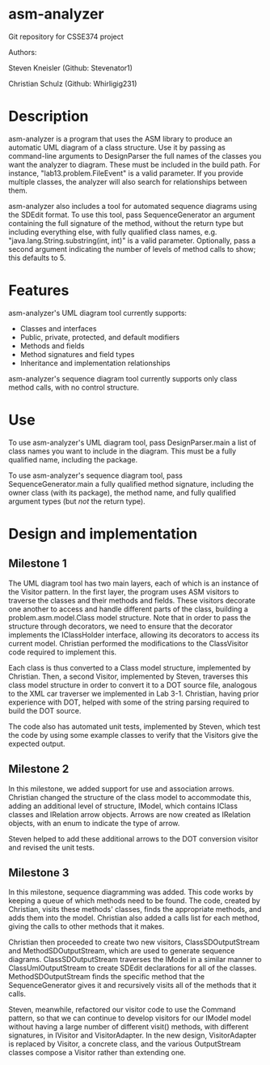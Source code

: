 # asm-analyzer
Git repository for CSSE374 project

Authors:

Steven Kneisler (Github: Stevenator1)

Christian Schulz (Github: Whirligig231)

# Description

asm-analyzer is a program that uses the ASM library to produce an automatic UML diagram of a class structure. Use it by passing as command-line arguments to DesignParser the full names of the classes you want the analyzer to diagram. These must be included in the build path. For instance, "lab13.problem.FileEvent" is a valid parameter. If you provide multiple classes, the analyzer will also search for relationships between them.

asm-analyzer also includes a tool for automated sequence diagrams using the SDEdit format. To use this tool, pass SequenceGenerator an argument containing the full signature of the method, without the return type but including everything else, with fully qualified class names, e.g. "java.lang.String.substring(int, int)" is a valid parameter. Optionally, pass a second argument indicating the number of levels of method calls to show; this defaults to 5.

# Features

asm-analyzer's UML diagram tool currently supports:

- Classes and interfaces
- Public, private, protected, and default modifiers
- Methods and fields
- Method signatures and field types
- Inheritance and implementation relationships

asm-analyzer's sequence diagram tool currently supports only class method calls, with no control structure.

# Use

To use asm-analyzer's UML diagram tool, pass DesignParser.main a list of class names you want to include in the diagram. This must be a fully qualified name, including the package.

To use asm-analyzer's sequence diagram tool, pass SequenceGenerator.main a fully qualified method signature, including the owner class (with its package), the method name, and fully qualified argument types (but *not* the return type).

# Design and implementation

## Milestone 1

The UML diagram tool has two main layers, each of which is an instance of the Visitor pattern. In the first layer, the program uses ASM visitors to traverse the classes and their methods and fields. These visitors decorate one another to access and handle different parts of the class, building a problem.asm.model.Class model structure. Note that in order to pass the structure through decorators, we need to ensure that the decorator implements the IClassHolder interface, allowing its decorators to access its current model. Christian performed the modifications to the ClassVisitor code required to implement this.

Each class is thus converted to a Class model structure, implemented by Christian. Then, a second Visitor, implemented by Steven, traverses this class model structure in order to convert it to a DOT source file, analogous to the XML car traverser we implemented in Lab 3-1. Christian, having prior experience with DOT, helped with some of the string parsing required to build the DOT source.

The code also has automated unit tests, implemented by Steven, which test the code by using some example classes to verify that the Visitors give the expected output.

## Milestone 2

In this milestone, we added support for use and association arrows. Christian changed the structure of the class model to accommodate this, adding an additional level of structure, IModel, which contains IClass classes and IRelation arrow objects. Arrows are now created as IRelation objects, with an enum to indicate the type of arrow.

Steven helped to add these additional arrows to the DOT conversion visitor and revised the unit tests.

## Milestone 3

In this milestone, sequence diagramming was added. This code works by keeping a queue of which methods need to be found. The code, created by Christian, visits these methods' classes, finds the appropriate methods, and adds them into the model. Christian also added a calls list for each method, giving the calls to other methods that it makes.

Christian then proceeded to create two new visitors, ClassSDOutputStream and MethodSDOutputStream, which are used to generate sequence diagrams. ClassSDOutputStream traverses the IModel in a similar manner to ClassUmlOutputStream to create SDEdit declarations for all of the classes. MethodSDOutputStream finds the specific method that the SequenceGenerator gives it and recursively visits all of the methods that it calls.

Steven, meanwhile, refactored our visitor code to use the Command pattern, so that we can continue to develop visitors for our IModel model without having a large number of different visit() methods, with different signatures, in IVisitor and VisitorAdapter. In the new design, VisitorAdapter is replaced by Visitor, a concrete class, and the various OutputStream classes compose a Visitor rather than extending one.